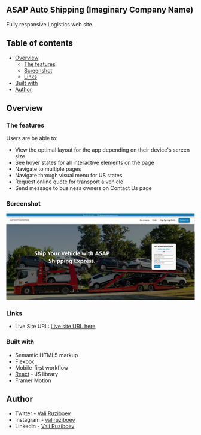 ## ASAP Auto Shipping (Imaginary Company Name)

Fully responsive Logistics web site.

## Table of contents
- [Overview](#overview)
  - [The features](#the-features)
  - [Screenshot](#screenshot)
  - [Links](#links)
- [Built with](#built-with)
- [Author](#author)

## Overview

### The features

Users are be able to:

- View the optimal layout for the app depending on their device's screen size
- See hover states for all interactive elements on the page
- Navigate to multiple pages
- Navigate through visual menu for US states
- Request online quote for transport a vehicle
- Send message to business owners on Contact Us page


### Screenshot

![](./screenshot.png)

### Links

- Live Site URL: [Live site URL here](https://asap-shipping-express.netlify.app/)

### Built with

- Semantic HTML5 markup
- Flexbox
- Mobile-first workflow
- [React](https://reactjs.org/) - JS library
- Framer Motion

## Author

- Twitter - [Vali Ruziboev](https://twitter.com/Vali_Ruziboev)
- Instagram - [valiruziboev](https://www.instagram.com/vali_ruziboev/)
- Linkedin - [Vali Ruziboev](https://www.linkedin.com/in/vali-ruziboev/)
